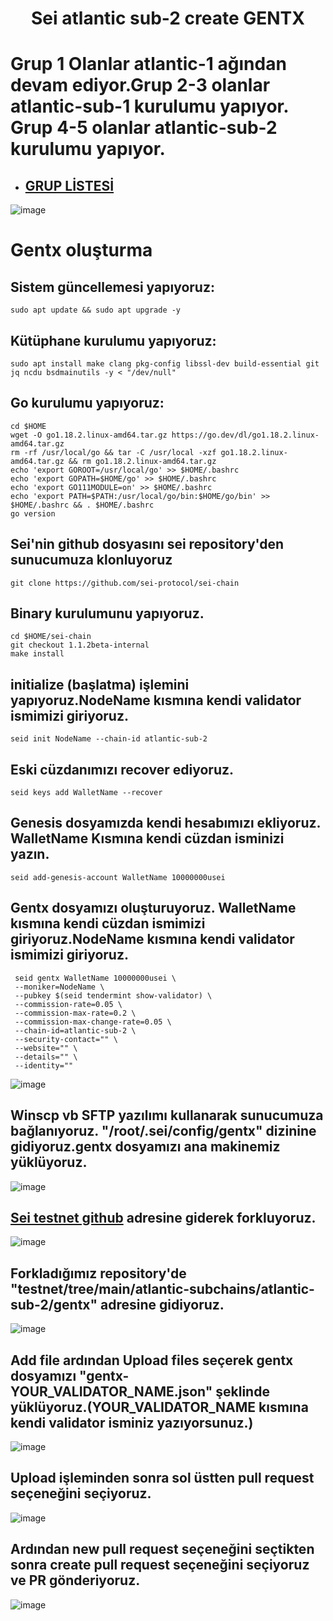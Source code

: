 # <h1 align="center">Sei atlantic sub-2 create GENTX</h1>

# Grup 1 Olanlar atlantic-1 ağından devam ediyor.Grup 2-3 olanlar atlantic-sub-1 kurulumu yapıyor. Grup 4-5 olanlar atlantic-sub-2 kurulumu yapıyor.
* ## [GRUP LİSTESİ](https://docs.google.com/spreadsheets/d/1TEkE3EG_s8JGuFMKveyN89Pe8oB48rvsOGgmPlbNv3Q/edit#gid=959632928)
![image](https://user-images.githubusercontent.com/73015593/186838186-bda50b57-ed93-4b83-a7f3-ccd00e763497.png)

# Gentx oluşturma

## Sistem güncellemesi yapıyoruz:
```
sudo apt update && sudo apt upgrade -y
```

## Kütüphane kurulumu yapıyoruz:
```
sudo apt install make clang pkg-config libssl-dev build-essential git jq ncdu bsdmainutils -y < "/dev/null"
```

## Go kurulumu yapıyoruz:
```
cd $HOME
wget -O go1.18.2.linux-amd64.tar.gz https://go.dev/dl/go1.18.2.linux-amd64.tar.gz
rm -rf /usr/local/go && tar -C /usr/local -xzf go1.18.2.linux-amd64.tar.gz && rm go1.18.2.linux-amd64.tar.gz
echo 'export GOROOT=/usr/local/go' >> $HOME/.bashrc
echo 'export GOPATH=$HOME/go' >> $HOME/.bashrc
echo 'export GO111MODULE=on' >> $HOME/.bashrc
echo 'export PATH=$PATH:/usr/local/go/bin:$HOME/go/bin' >> $HOME/.bashrc && . $HOME/.bashrc
go version
```

## Sei'nin github dosyasını sei repository'den sunucumuza klonluyoruz
```
git clone https://github.com/sei-protocol/sei-chain
```

## Binary kurulumunu yapıyoruz.
```
cd $HOME/sei-chain
git checkout 1.1.2beta-internal
make install
```

## initialize (başlatma) işlemini yapıyoruz.NodeName kısmına kendi validator ismimizi giriyoruz.
```
seid init NodeName --chain-id atlantic-sub-2
```

## Eski cüzdanımızı recover ediyoruz.
```
seid keys add WalletName --recover
```

## Genesis dosyamızda kendi hesabımızı ekliyoruz. WalletName Kısmına kendi cüzdan isminizi yazın.
```
seid add-genesis-account WalletName 10000000usei
```

## Gentx dosyamızı oluşturuyoruz. WalletName kısmına kendi cüzdan ismimizi giriyoruz.NodeName kısmına kendi validator ismimizi giriyoruz.
```
 seid gentx WalletName 10000000usei \
 --moniker=NodeName \
 --pubkey $(seid tendermint show-validator) \
 --commission-rate=0.05 \
 --commission-max-rate=0.2 \
 --commission-max-change-rate=0.05 \
 --chain-id=atlantic-sub-2 \
 --security-contact="" \
 --website="" \
 --details="" \
 --identity=""
```
![image](https://user-images.githubusercontent.com/73015593/186821553-9ef04c80-5267-4e83-8ce7-f3ccb00e4f68.png)

## Winscp vb SFTP yazılımı kullanarak sunucumuza bağlanıyoruz. "/root/.sei/config/gentx" dizinine gidiyoruz.gentx dosyamızı ana makinemiz yüklüyoruz.
![image](https://user-images.githubusercontent.com/73015593/186821924-5138228c-25a7-448b-af1d-59590b0e9238.png)

## [Sei testnet github](https://github.com/sei-protocol/testnet) adresine giderek forkluyoruz.
![image](https://user-images.githubusercontent.com/73015593/186822403-b7b24c47-5d9f-48e6-ad53-a72033b85645.png)

## Forkladığımız repository'de "testnet/tree/main/atlantic-subchains/atlantic-sub-2/gentx" adresine gidiyoruz.
![image](https://user-images.githubusercontent.com/73015593/186823066-8cc211d5-e6c4-4ae8-83b8-e63097d130d2.png)

## Add file ardından Upload files seçerek gentx dosyamızı "gentx-YOUR_VALIDATOR_NAME.json" şeklinde yüklüyoruz.(YOUR_VALIDATOR_NAME kısmına kendi validator isminiz yazıyorsunuz.)
![image](https://user-images.githubusercontent.com/73015593/186823206-2f5c2142-0bad-46b8-b687-9cd082479b77.png)

## Upload işleminden sonra sol üstten pull request seçeneğini seçiyoruz.
![image](https://user-images.githubusercontent.com/73015593/186823482-8c37f3b3-7f2e-4276-a1d3-caadda17c0d7.png)

## Ardından new pull request seçeneğini seçtikten sonra create pull request seçeneğini seçiyoruz ve PR gönderiyoruz.
![image](https://user-images.githubusercontent.com/73015593/186836085-32d90dfa-8a75-4a67-86e9-4bc1c0e150ac.png)

















